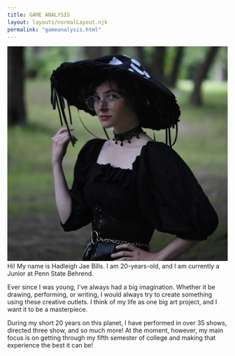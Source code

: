 ```yaml
---
title: GAME ANALYSIS
layout: layouts/normalLayout.njk
permalink: "gameanalysis.html"
---
```


<div class="card">
<img class="aboutImg" src="https://raw.githubusercontent.com/HadleighJae/portfolio/main/docs/images/shroommecropped.JPG" alt="me" />
Hi! My name is Hadleigh Jae Bills. I am 20-years-old, and I am currently a Junior at Penn State Behrend.

Ever since I was young, I've always had a big imagination. Whether it be drawing, performing, or writing, I would always try to create something using these creative outlets. I think of my life as one big art project, and I want it to be a masterpiece.

During my short 20 years on this planet, I have performed in over 35 shows, directed three show, and so much more! At the moment, however, my main focus is on getting through my fifth semester of college and making that experience the best it can be!</div>
</div>


